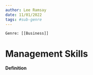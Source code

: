 ```yaml
---
author: Lee Ramsay
date: 11/01/2022
tags: #sub-genre
---
```

`Genre: [[Business]]`
#  Management Skills

#### Definition